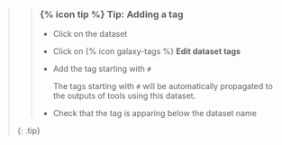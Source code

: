 <!--
type: tip box
location: inside a box
arguments:
    required:
        none
    optional:
        none
-->
>
>    > ### {% icon tip %} Tip: Adding a tag
>    > * Click on the dataset
>    > * Click on {% icon galaxy-tags %} **Edit dataset tags**
>    > * Add the tag starting with `#`
>    >
>    >     The tags starting with `#` will be automatically propagated to the outputs of tools using this dataset.
>    >
>    > * Check that the tag is apparing below the dataset name
>    >
>    {: .tip}
>